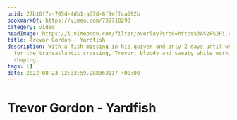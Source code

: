 ```yaml
---
uuid: 27b16f7e-705d-4db1-a37d-8f8effca592b
bookmarkOf: https://vimeo.com/739718298
category: video
headImage: https://i.vimeocdn.com/filter/overlay?src0=https%3A%2F%2Fi.vimeocdn.com%2Fvideo%2F1488745771-090a56dd52aff2f632298b5a29586945e9adca97ca31db74e0fbef1afad9eb65-d_1280x675&src1=https%3A%2F%2Ff.vimeocdn.com%2Fimages_v6%2Fshare%2Fplay_icon_overlay.png
title: Trevor Gordon - Yardfish
description: With a fish missing in his quiver and only 2 days until we shoved off
  for the transatlantic crossing, Trevor; bloody and sweaty while working with piecemeal
  shaping…
tags: []
date: 2022-08-23 12:33:59.288363117 +00:00
---
```

# Trevor Gordon - Yardfish

